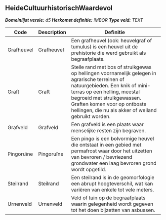 ﻿## HeideCultuurhistorischWaardevol

*__Domeinlijst versie:__ d5*
*__Herkomst definitie:__ IMBOR*
*__Type veld:__ TEXT*

|__Code__ |__Description__ |__Definitie__	|
|	---	|	---	|   ---	| 
| Grafheuvel | Grafheuvel | Een grafheuvel (ook: heuvelgraf of tumulus) is een heuvel uit de prehistorie die werd gebruikt als begraafplaats. |
| Graft | Graft | Steile rand met bos of struikgewas op hellingen voornamelijk gelegen in agrarische terreinen of natuurgebieden. Een knik of mini-terras op een helling, meestal begroeid met struikgewassen. Graften komen voor op ontboste hellingen, die nu als akker of weiland gebruikt worden. |
| Grafveld | Grafveld | Een grafveld is een plaats waar menselijke resten zijn begraven. |
| Pingoruïne | Pingoruïne | Een pingo is een bolvormige heuvel die ontstaat in een gebied met permafrost waar door het uitzetten van bevroren / bevriezend grondwater een laag bevroren grond wordt opgetild. |
| Steilrand | Steilrand | Een steilrand is in de geomorfologie een abrupt hoogteverschil, wat kan variëren van enkele tot vele meters. |
| Urnenveld | Urnenveld | Veld of tuin op de begraafplaats waarin gelegenheid wordt gegeven tot het doen bijzetten van asbussen. |
